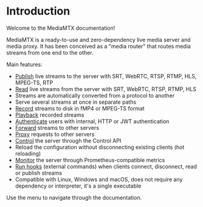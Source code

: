 # Introduction

Welcome to the MediaMTX documentation!

MediaMTX is a ready-to-use and zero-dependency live media server and media proxy. It has been conceived as a "media router" that routes media streams from one end to the other.

Main features:

* [Publish](/docs/usage/publish) live streams to the server with SRT, WebRTC, RTSP, RTMP, HLS, MPEG-TS, RTP
* [Read](/docs/usage/read) live streams from the server with SRT, WebRTC, RTSP, RTMP, HLS
* Streams are automatically converted from a protocol to another
* Serve several streams at once in separate paths
* [Record](/docs/usage/record) streams to disk in fMP4 or MPEG-TS format
* [Playback](/docs/usage/playback) recorded streams
* [Authenticate](/docs/usage/authentication) users with internal, HTTP or JWT authentication
* [Forward](/docs/usage/forward) streams to other servers
* [Proxy](/docs/usage/proxy) requests to other servers
* [Control](/docs/usage/control-api) the server through the Control API
* Reload the configuration without disconnecting existing clients (hot reloading)
* [Monitor](/docs/usage/metrics) the server through Prometheus-compatible metrics
* [Run hooks](/docs/usage/hooks) (external commands) when clients connect, disconnect, read or publish streams
* Compatible with Linux, Windows and macOS, does not require any dependency or interpreter, it's a single executable

Use the menu to navigate through the documentation.
